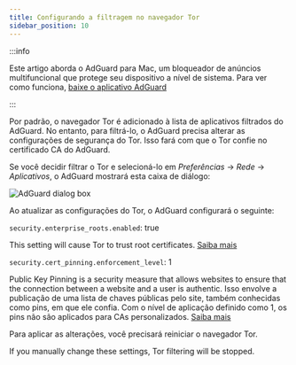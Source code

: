 ```yaml
---
title: Configurando a filtragem no navegador Tor
sidebar_position: 10
---
```


:::info

Este artigo aborda o AdGuard para Mac, um bloqueador de anúncios multifuncional que protege seu dispositivo a nível de sistema. Para ver como funciona, [baixe o aplicativo AdGuard](https://adguard.com/download.html?auto=true)

:::

Por padrão, o navegador Tor é adicionado à lista de aplicativos filtrados do AdGuard. No entanto, para filtrá-lo, o AdGuard precisa alterar as configurações de segurança do Tor. Isso fará com que o Tor confie no certificado CA do AdGuard.

Se você decidir filtrar o Tor e selecioná-lo em *Preferências* → *Rede* → *Aplicativos*, o AdGuard mostrará esta caixa de diálogo:

![AdGuard dialog box](https://cdn.adtidy.org/content/kb/ad_blocker/mac/tor-setup.png)

Ao atualizar as configurações do Tor, o AdGuard configurará o seguinte:

`security.enterprise_roots.enabled`: true

This setting will cause Tor to trust root certificates. [Saiba mais](https://support.mozilla.org/en-US/kb/setting-certificate-authorities-firefox)

`security.cert_pinning.enforcement_level`: 1

Public Key Pinning is a security measure that allows websites to ensure that the connection between a website and a user is authentic. Isso envolve a publicação de uma lista de chaves públicas pelo site, também conhecidas como pins, em que ele confia. Com o nível de aplicação definido como 1, os pins não são aplicados para CAs personalizados. [Saiba mais](https://wiki.mozilla.org/SecurityEngineering/Public_Key_Pinning)

Para aplicar as alterações, você precisará reiniciar o navegador Tor.

If you manually change these settings, Tor filtering will be stopped.
